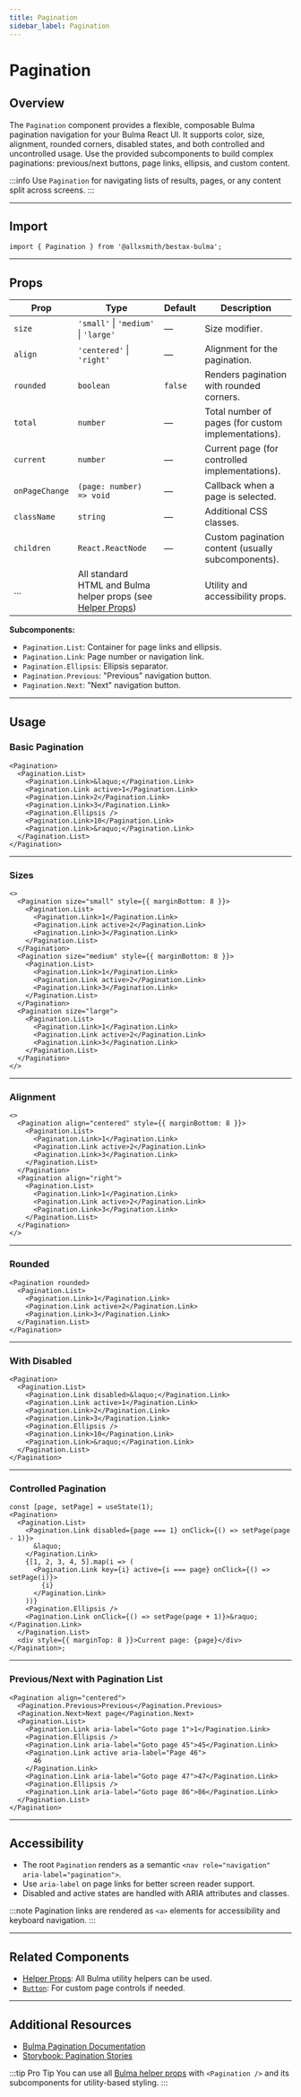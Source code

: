 ```yaml
---
title: Pagination
sidebar_label: Pagination
---
```


# Pagination

## Overview

The `Pagination` component provides a flexible, composable Bulma pagination navigation for your Bulma React UI. It supports color, size, alignment, rounded corners, disabled states, and both controlled and uncontrolled usage. Use the provided subcomponents to build complex paginations: previous/next buttons, page links, ellipsis, and custom content.

:::info
Use `Pagination` for navigating lists of results, pages, or any content split across screens.
:::

---

## Import

```tsx
import { Pagination } from '@allxsmith/bestax-bulma';
```

---

## Props

| Prop           | Type                                                                                      | Default | Description                                         |
| -------------- | ----------------------------------------------------------------------------------------- | ------- | --------------------------------------------------- |
| `size`         | `'small'` \| `'medium'` \| `'large'`                                                      | —       | Size modifier.                                      |
| `align`        | `'centered'` \| `'right'`                                                                 | —       | Alignment for the pagination.                       |
| `rounded`      | `boolean`                                                                                 | `false` | Renders pagination with rounded corners.            |
| `total`        | `number`                                                                                  | —       | Total number of pages (for custom implementations). |
| `current`      | `number`                                                                                  | —       | Current page (for controlled implementations).      |
| `onPageChange` | `(page: number) => void`                                                                  | —       | Callback when a page is selected.                   |
| `className`    | `string`                                                                                  | —       | Additional CSS classes.                             |
| `children`     | `React.ReactNode`                                                                         | —       | Custom pagination content (usually subcomponents).  |
| ...            | All standard HTML and Bulma helper props (see [Helper Props](../helpers/usebulmaclasses)) |         | Utility and accessibility props.                    |

**Subcomponents:**

- `Pagination.List`: Container for page links and ellipsis.
- `Pagination.Link`: Page number or navigation link.
- `Pagination.Ellipsis`: Ellipsis separator.
- `Pagination.Previous`: "Previous" navigation button.
- `Pagination.Next`: "Next" navigation button.

---

## Usage

### Basic Pagination

```tsx live
<Pagination>
  <Pagination.List>
    <Pagination.Link>&laquo;</Pagination.Link>
    <Pagination.Link active>1</Pagination.Link>
    <Pagination.Link>2</Pagination.Link>
    <Pagination.Link>3</Pagination.Link>
    <Pagination.Ellipsis />
    <Pagination.Link>10</Pagination.Link>
    <Pagination.Link>&raquo;</Pagination.Link>
  </Pagination.List>
</Pagination>
```

---

### Sizes

```tsx live
<>
  <Pagination size="small" style={{ marginBottom: 8 }}>
    <Pagination.List>
      <Pagination.Link>1</Pagination.Link>
      <Pagination.Link active>2</Pagination.Link>
      <Pagination.Link>3</Pagination.Link>
    </Pagination.List>
  </Pagination>
  <Pagination size="medium" style={{ marginBottom: 8 }}>
    <Pagination.List>
      <Pagination.Link>1</Pagination.Link>
      <Pagination.Link active>2</Pagination.Link>
      <Pagination.Link>3</Pagination.Link>
    </Pagination.List>
  </Pagination>
  <Pagination size="large">
    <Pagination.List>
      <Pagination.Link>1</Pagination.Link>
      <Pagination.Link active>2</Pagination.Link>
      <Pagination.Link>3</Pagination.Link>
    </Pagination.List>
  </Pagination>
</>
```

---

### Alignment

```tsx live
<>
  <Pagination align="centered" style={{ marginBottom: 8 }}>
    <Pagination.List>
      <Pagination.Link>1</Pagination.Link>
      <Pagination.Link active>2</Pagination.Link>
      <Pagination.Link>3</Pagination.Link>
    </Pagination.List>
  </Pagination>
  <Pagination align="right">
    <Pagination.List>
      <Pagination.Link>1</Pagination.Link>
      <Pagination.Link active>2</Pagination.Link>
      <Pagination.Link>3</Pagination.Link>
    </Pagination.List>
  </Pagination>
</>
```

---

### Rounded

```tsx live
<Pagination rounded>
  <Pagination.List>
    <Pagination.Link>1</Pagination.Link>
    <Pagination.Link active>2</Pagination.Link>
    <Pagination.Link>3</Pagination.Link>
  </Pagination.List>
</Pagination>
```

---

### With Disabled

```tsx live
<Pagination>
  <Pagination.List>
    <Pagination.Link disabled>&laquo;</Pagination.Link>
    <Pagination.Link active>1</Pagination.Link>
    <Pagination.Link>2</Pagination.Link>
    <Pagination.Link>3</Pagination.Link>
    <Pagination.Ellipsis />
    <Pagination.Link>10</Pagination.Link>
    <Pagination.Link>&raquo;</Pagination.Link>
  </Pagination.List>
</Pagination>
```

---

### Controlled Pagination

```tsx live
const [page, setPage] = useState(1);
<Pagination>
  <Pagination.List>
    <Pagination.Link disabled={page === 1} onClick={() => setPage(page - 1)}>
      &laquo;
    </Pagination.Link>
    {[1, 2, 3, 4, 5].map(i => (
      <Pagination.Link key={i} active={i === page} onClick={() => setPage(i)}>
        {i}
      </Pagination.Link>
    ))}
    <Pagination.Ellipsis />
    <Pagination.Link onClick={() => setPage(page + 1)}>&raquo;</Pagination.Link>
  </Pagination.List>
  <div style={{ marginTop: 8 }}>Current page: {page}</div>
</Pagination>;
```

---

### Previous/Next with Pagination List

```tsx live
<Pagination align="centered">
  <Pagination.Previous>Previous</Pagination.Previous>
  <Pagination.Next>Next page</Pagination.Next>
  <Pagination.List>
    <Pagination.Link aria-label="Goto page 1">1</Pagination.Link>
    <Pagination.Ellipsis />
    <Pagination.Link aria-label="Goto page 45">45</Pagination.Link>
    <Pagination.Link active aria-label="Page 46">
      46
    </Pagination.Link>
    <Pagination.Link aria-label="Goto page 47">47</Pagination.Link>
    <Pagination.Ellipsis />
    <Pagination.Link aria-label="Goto page 86">86</Pagination.Link>
  </Pagination.List>
</Pagination>
```

---

## Accessibility

- The root `Pagination` renders as a semantic `<nav role="navigation" aria-label="pagination">`.
- Use `aria-label` on page links for better screen reader support.
- Disabled and active states are handled with ARIA attributes and classes.

:::note
Pagination links are rendered as `<a>` elements for accessibility and keyboard navigation.
:::

---

## Related Components

- [Helper Props](../helpers/usebulmaclasses.md): All Bulma utility helpers can be used.
- [`Button`](../elements/button.md): For custom page controls if needed.

---

## Additional Resources

- [Bulma Pagination Documentation](https://bulma.io/documentation/components/pagination/)
- [Storybook: Pagination Stories](https://bestax.cc/storybook/?path=/story/components-pagination--basic)

:::tip Pro Tip
You can use all [Bulma helper props](../helpers/usebulmaclasses.md) with `<Pagination />` and its subcomponents for utility-based styling.
:::

